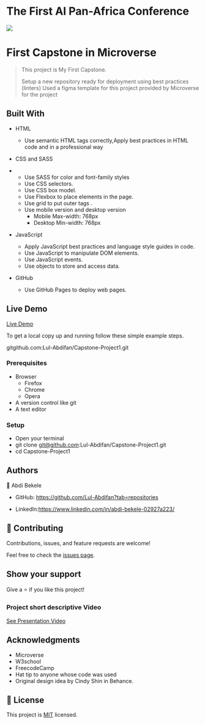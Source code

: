 # The First AI Pan-Africa Conference
![](https://img.shields.io/badge/Microverse-blueviolet)

# First Capstone in Microverse

> This project is My First Capstone.
> 
> Setup a new repository ready for deployment using best practices (linters) 
> Used a figma template for this project provided by Microverse for the project
> 



## Built With

- HTML
  - Use semantic HTML tags correctly,Apply best practices in HTML code and in a professional way

- CSS and SASS
- - Use SASS for color and font-family styles
  - Use CSS selectors.
  - Use CSS box model.
  - Use Flexbox to place elements in the page.
  - Use grid to put outer tags .
  - Use mobile version and desktop version
    - Mobile Max-width: 768px
    - Desktop Min-width: 768px

- JavaScript
  - Apply JavaScript best practices and language style guides in code.
  - Use JavaScript to manipulate DOM elements.
  - Use JavaScript events.
  - Use objects to store and access data.

- GitHub
  - Use GitHub Pages to deploy web pages.


## Live Demo 

[Live Demo](https://lul-abdifan.github.io/Capstone-Project1/)



To get a local copy up and running follow these simple example steps.

gitgithub.com:Lul-Abdifan/Capstone-Project1.git

### Prerequisites
 - Browser
   - Firefox
   - Chrome
   - Opera
 -  A version control like git
 -  A text editor 


 
### Setup
- Open your terminal
- git clone git@github.com:Lul-Abdifan/Capstone-Project1.git
- cd Capstone-Project1


## Authors

👤 Abdi Bekele

- GitHub: https://github.com/Lul-Abdifan?tab=repositories

- LinkedIn:https://www.linkedin.com/in/abdi-bekele-02927a223/


## 🤝 Contributing

Contributions, issues, and feature requests are welcome!

Feel free to check the [issues page](../../issues/).

## Show your support

Give a ⭐️ if you like this project!


### Project short descriptive Video
[See Presentation Video](https://www.loom.com/share/b51c3e9eba57445d964476b6d7b3d197)

## Acknowledgments

- Microverse
- W3school
- FreecodeCamp
- Hat tip to anyone whose code was used
- Original design idea by Cindy Shin in Behance. 

## 📝 License

This project is [MIT](./LICENSE) licensed.
